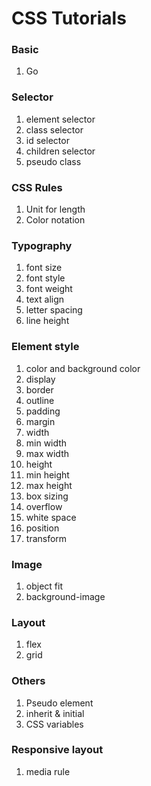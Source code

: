 # CSS Tutorials

### Basic
1. Go

### Selector
1. element selector
2. class selector
3. id selector
4. children selector
5. pseudo class

### CSS Rules
1. Unit for length
2. Color notation

### Typography
1. font size
2. font style
3. font weight
4. text align
5. letter spacing
6. line height

<!-- you can sorts items by size, design, position -->
### Element style
1. color and background color
2. display
3. border
4. outline
5. padding
6. margin
7. width
8. min width
9. max width
10. height
11. min height
12. max height
13. box sizing
14. overflow
15. white space
16. position
17. transform

### Image
1. object fit
2. background-image

### Layout
1. flex
2. grid

### Others
1. Pseudo element
2. inherit & initial
3. CSS variables

### Responsive layout
1. media rule

